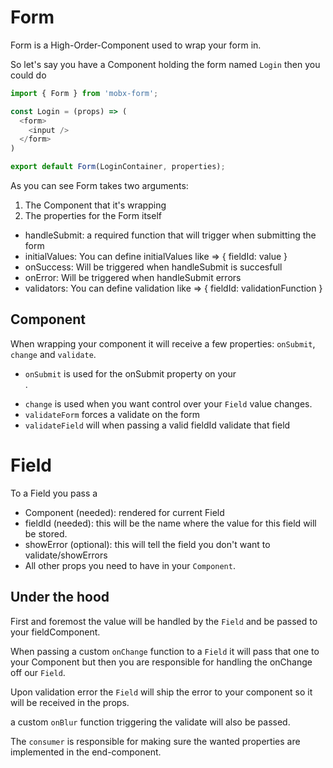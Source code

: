 # Form

Form is a High-Order-Component used to wrap your form in.

So let's say you have a Component holding the form named `Login` then you could do

```javascript
import { Form } from 'mobx-form';

const Login = (props) => (
  <form>
    <input />
  </form>
)

export default Form(LoginContainer, properties);
```

As you can see Form takes two arguments:

1. The Component that it's wrapping
2. The properties for the Form itself
  - handleSubmit: a required function that will trigger when submitting the form
  - initialValues: You can define initialValues like => { fieldId: value }
  - onSuccess: Will be triggered when handleSubmit is succesfull
  - onError: Will be triggered when handleSubmit errors
  - validators: You can define validation like => { fieldId: validationFunction }

## Component

When wrapping your component it will receive a few properties: `onSubmit`, `change` and `validate`.

- `onSubmit` is used for the onSubmit property on your <form>.
- `change` is used when you want control over your `Field` value changes.
- `validateForm` forces a validate on the form
- `validateField` will when passing a valid fieldId validate that field



# Field

To a Field you pass a

- Component (needed): rendered for current Field
- fieldId (needed): this will be the name where the value for this field will be stored.
- showError (optional): this will tell the field you don't want to validate/showErrors
- All other props you need to have in your `Component`.

## Under the hood

First and foremost the value will be handled by the `Field` and be passed to your fieldComponent.

When passing a custom `onChange` function to a `Field` it will pass that one to your Component but then you are responsible for handling the onChange off our `Field`.

Upon validation error the `Field` will ship the error to your component so it will be received in the props.

a custom `onBlur` function triggering the validate will also be passed.

The `consumer` is responsible for making sure the wanted properties are implemented in the end-component.
